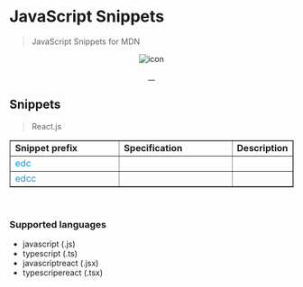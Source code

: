 # JavaScript Snippets

> JavaScript Snippets for MDN

<p align="center">
  <img src="https://images.cnblogs.com/cnblogs_com/jwyblogs/1576071/o_220312063215_javascript.png" alt="icon">
</p>
<p align="center">
  <a href="https://marketplace.visualstudio.com/items?itemName=jwy.javascript-snippets-self">
    <img src="https://img.shields.io/visual-studio-marketplace/i/jwy.javascript-snippets-self?style=square" alt="">
  </a>
  <a href="https://marketplace.visualstudio.com/items?itemName=jwy.javascript-snippets-self">
    <img src="https://img.shields.io/visual-studio-marketplace/d/jwy.javascript-snippets-self?style=square" alt="">
  </a>
  <a href="https://marketplace.visualstudio.com/items?itemName=jwy.javascript-snippets-self">
    <img src="https://img.shields.io/visual-studio-marketplace/stars/jwy.javascript-snippets-self?style=square" alt="">
  </a>
  <a href="https://github.com/jwyGithub/JavaScript-Snippets/blob/main/LICENSE">
    <img src="https://img.shields.io/github/license/jwyGithub/JavaScript-Snippets?style=square" alt="">
    
  </a>
</p>

## Snippets

> React.js

<table border>
    <tr style="font-weight: bold">
        <td width="200">Snippet prefix</td>
        <td width="200">Specification</td>
        <td>Description</td>
    </tr>
    <tr style="color: #1296db">
        <td>edc</td>
        <td></td>
        <td></td>
    </tr>
    <tr style="color: #1296db">
        <td>edcc</td>
        <td></td>
        <td></td>
    </tr>
</table>
<br />

### Supported languages

-   javascript (.js)
-   typescript (.ts)
-   javascriptreact (.jsx)
-   typescripereact (.tsx)
